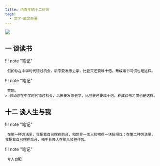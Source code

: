 ```yaml
---
title: 给青年的十二封信
tags:
  - 文学-散文杂著
---
```


![](https://wfqqreader-1252317822.image.myqcloud.com/cover/65/936065/t7_936065.jpg)


## 一 谈读书




!!! note "笔记"

	 假如你在中学时代错过机会，后来要发愿去学，比登天还要难十倍。养成读书习惯也是这样。 


!!! note "笔记"

	 赞同。 
	> 假如你在中学时代错过机会，后来要发愿去学，比登天还要难十倍。养成读书习惯也是这样。




## 十二 谈人生与我




!!! note "笔记"

	 在第一种方法里，我把我自己摆在前台，和世界一切人和物在一块玩把戏；在第二种方法里，我把我自己摆在后台，袖手看旁人在那儿装腔作势。 


!!! note "笔记"

	 亏人自肥 

